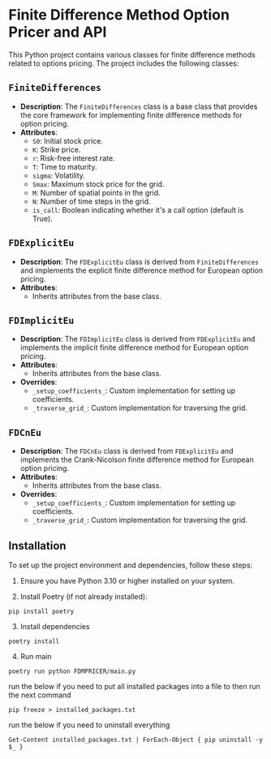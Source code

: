 # Finite Difference Method Option Pricer and API

This Python project contains various classes for finite difference methods related to options pricing.  The project includes the following classes:

## `FiniteDifferences`

- **Description**: The `FiniteDifferences` class is a base class that provides the core framework for implementing finite difference methods for option pricing.
- **Attributes**:
  - `S0`: Initial stock price.
  - `K`: Strike price.
  - `r`: Risk-free interest rate.
  - `T`: Time to maturity.
  - `sigma`: Volatility.
  - `Smax`: Maximum stock price for the grid.
  - `M`: Number of spatial points in the grid.
  - `N`: Number of time steps in the grid.
  - `is_call`: Boolean indicating whether it's a call option (default is True).

## `FDExplicitEu`

- **Description**: The `FDExplicitEu` class is derived from `FiniteDifferences` and implements the explicit finite difference method for European option pricing.
- **Attributes**:
  - Inherits attributes from the base class.

## `FDImplicitEu`

- **Description**: The `FDImplicitEu` class is derived from `FDExplicitEu` and implements the implicit finite difference method for European option pricing.
- **Attributes**:
  - Inherits attributes from the base class.
- **Overrides**:
  - `_setup_coefficients_`: Custom implementation for setting up coefficients.
  - `_traverse_grid_`: Custom implementation for traversing the grid.

## `FDCnEu`

- **Description**: The `FDCnEu` class is derived from `FDExplicitEu` and implements the Crank-Nicolson finite difference method for European option pricing.
- **Attributes**:
  - Inherits attributes from the base class.
- **Overrides**:
  - `_setup_coefficients_`: Custom implementation for setting up coefficients.
  - `_traverse_grid_`: Custom implementation for traversing the grid.

## Installation

To set up the project environment and dependencies, follow these steps:

1. Ensure you have Python 3.10 or higher installed on your system.

2. Install Poetry (if not already installed):

```
pip install poetry
```

3. Install dependencies

```
poetry install
```

4. Run main

```
poetry run python FDMPRICER/main.py
```



run the below if you need to put all installed packages into a file to then run the next command

```
pip freeze > installed_packages.txt
```

run the below if you need to uninstall everything

```
Get-Content installed_packages.txt | ForEach-Object { pip uninstall -y $_ }
```
